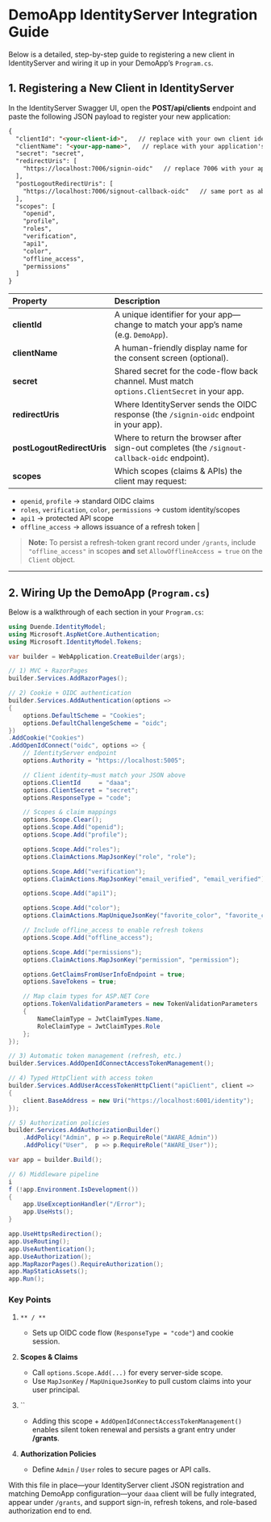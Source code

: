 
# DemoApp IdentityServer Integration Guide

Below is a detailed, step-by-step guide to registering a new client in IdentityServer and wiring it up in your DemoApp’s `Program.cs`.


## 1. Registering a New Client in IdentityServer

In the IdentityServer Swagger UI, open the **POST/api/clients** endpoint and paste the following JSON payload to register your new application:
````markdown
{
  "clientId": "<your-client-id>",   // replace with your own client identifier (e.g., "daaa")
  "clientName": "<your-app-name>",   // replace with your application's display name    
  "secret": "secret",
  "redirectUris": [
    "https://localhost:7006/signin-oidc"   // replace 7006 with your app's base URL port (applicationUrl)
  ],
  "postLogoutRedirectUris": [
    "https://localhost:7006/signout-callback-oidc"   // same port as above; matches your applicationUrl
  ], 
  "scopes": [
    "openid",
    "profile",
    "roles",
    "verification",
    "api1",
    "color",
    "offline_access",
    "permissions"
  ]
}
````

| Property | Description |
| :------- | :---------- |
| **clientId** | A unique identifier for your app—change to match your app’s name (e.g. `DemoApp`). |
| **clientName** | A human-friendly display name for the consent screen (optional). |
| **secret** | Shared secret for the code-flow back channel. Must match `options.ClientSecret` in your app. |
| **redirectUris** | Where IdentityServer sends the OIDC response (the `/signin-oidc` endpoint in your app). |
| **postLogoutRedirectUris** | Where to return the browser after sign-out completes (the `/signout-callback-oidc` endpoint). |
| **scopes** | Which scopes (claims & APIs) the client may request: |

* `openid`, `profile` → standard OIDC claims
* `roles`, `verification`, `color`, `permissions` → custom identity/scopes
* `api1` → protected API scope
* `offline_access` → allows issuance of a refresh token  |

> **Note:** To persist a refresh-token grant record under `/grants`, include `"offline_access"` in scopes **and** set `AllowOfflineAccess = true` on the `Client` object.

---

## 2. Wiring Up the DemoApp (`Program.cs`)

Below is a walkthrough of each section in your `Program.cs`:

```csharp
using Duende.IdentityModel;
using Microsoft.AspNetCore.Authentication;
using Microsoft.IdentityModel.Tokens;

var builder = WebApplication.CreateBuilder(args);

// 1) MVC + RazorPages
builder.Services.AddRazorPages();

// 2) Cookie + OIDC authentication
builder.Services.AddAuthentication(options =>
{
    options.DefaultScheme = "Cookies";
    options.DefaultChallengeScheme = "oidc";
})
.AddCookie("Cookies")
.AddOpenIdConnect("oidc", options => {
    // IdentityServer endpoint
    options.Authority = "https://localhost:5005";

    // Client identity—must match your JSON above
    options.ClientId     = "daaa";
    options.ClientSecret = "secret";
    options.ResponseType = "code";

    // Scopes & claim mappings
    options.Scope.Clear();
    options.Scope.Add("openid");
    options.Scope.Add("profile");

    options.Scope.Add("roles");
    options.ClaimActions.MapJsonKey("role", "role");

    options.Scope.Add("verification");
    options.ClaimActions.MapJsonKey("email_verified", "email_verified");

    options.Scope.Add("api1");

    options.Scope.Add("color");
    options.ClaimActions.MapUniqueJsonKey("favorite_color", "favorite_color");

    // Include offline_access to enable refresh tokens
    options.Scope.Add("offline_access");

    options.Scope.Add("permissions");
    options.ClaimActions.MapJsonKey("permission", "permission");

    options.GetClaimsFromUserInfoEndpoint = true;
    options.SaveTokens = true;

    // Map claim types for ASP.NET Core
    options.TokenValidationParameters = new TokenValidationParameters
    {
        NameClaimType = JwtClaimTypes.Name,
        RoleClaimType = JwtClaimTypes.Role
    };
});

// 3) Automatic token management (refresh, etc.)
builder.Services.AddOpenIdConnectAccessTokenManagement();

// 4) Typed HttpClient with access token
builder.Services.AddUserAccessTokenHttpClient("apiClient", client =>
{
    client.BaseAddress = new Uri("https://localhost:6001/identity");
});

// 5) Authorization policies
builder.Services.AddAuthorizationBuilder()
    .AddPolicy("Admin", p => p.RequireRole("AWARE_Admin"))
    .AddPolicy("User",  p => p.RequireRole("AWARE_User"));

var app = builder.Build();

// 6) Middleware pipeline
i
f (!app.Environment.IsDevelopment())
{
    app.UseExceptionHandler("/Error");
    app.UseHsts();
}

app.UseHttpsRedirection();
app.UseRouting();
app.UseAuthentication();
app.UseAuthorization();
app.MapRazorPages().RequireAuthorization();
app.MapStaticAssets();
app.Run();
```

### Key Points

1. `** / **`

   * Sets up OIDC code flow (`ResponseType = "code"`) and cookie session.

2. **Scopes & Claims**

   * Call `options.Scope.Add(...)` for every server-side scope.
   * Use `MapJsonKey` / `MapUniqueJsonKey` to pull custom claims into your user principal.

3. \`\`

   * Adding this scope + `AddOpenIdConnectAccessTokenManagement()` enables silent token renewal and persists a grant entry under **/grants**.

4. **Authorization Policies**

   * Define `Admin` / `User` roles to secure pages or API calls.

With this file in place—your IdentityServer client JSON registration and matching DemoApp configuration—your `daaa` client will be fully integrated, appear under `/grants`, and support sign-in, refresh tokens, and role-based authorization end to end.
